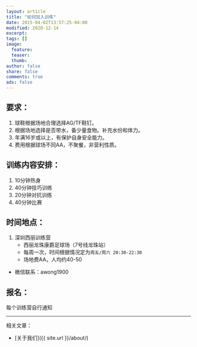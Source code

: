 ```yaml
---
layout: article
title: "如何加入训练"
date: 2015-04-02T13:57:25-04:00
modified: 2020-12-14
excerpt:
tags: []
image:
  feature:
  teaser:
  thumb:
author: false
share: false
comments: true
ads: false
---
```


## 要求：

1. 球鞋根据场地合理选择AG/TF鞋钉。
2. 根据场地选择是否带水，备少量食物。补充水份和体力。
4. 年满16岁或以上，有保护自身安全能力。
5. 费用根据球场不同AA，不聚餐，非营利性质。

## 训练内容安排：

1. 10分钟热身
2. 40分钟技巧训练
3. 20分钟对抗训练
4. 40分钟比赛

## 时间地点：

1. 深圳西丽训练营
	* 西丽龙珠康爵足球场（7号线龙珠站）
	* 每周一次，时间根据情况定为`周五/周六 20:30-22:30`
	* 场地费AA，人均约40-50
  * 微信联系：awong1900

## 报名：

每个训练营自行通知

----------------------
相关文章：

* [关于我们]({{ site.url }}/about/)
